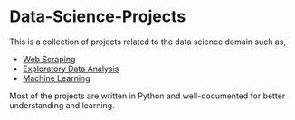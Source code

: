 # Data-Science-Projects

This is a collection of projects related to the data science domain such as,
- [Web Scraping](https://github.com/Suraj01Dev/Data-Science-Projects/tree/main/Web%20Scraping%20Projects)
- [Exploratory Data Analysis](https://github.com/Suraj01Dev/Data-Science-Projects/tree/main/EDA%20Projects)
- [Machine Learning](https://github.com/Suraj01Dev/Data-Science-Projects/tree/main/Machine%20Learning%20Projects)

Most of the projects are written in Python and well-documented for better understanding and learning.
